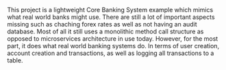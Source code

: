 This project is a lightweight Core Banking System example which mimics what real world banks might use. There are still a lot of important aspects missing such as chaching forex rates as well as not having an audit database. Most of all it still uses a monolithic method call structure as opposed to microservices architecture in use today. However, for the most part, it does what real world banking systems do. In terms of user creation, account creation and transactions, as well as logging all transactions to a table.
